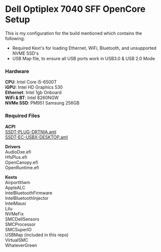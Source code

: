 # Dell Optiplex 7040 SFF OpenCore Setup

This is my configuration for the build mentioned which contains the following:
- Required Kext's for loading Ethernet, WiFi, Bluetooth, and unsupported NVME SSD's
- USB Map file, to ensure all USB ports work in USB3.0 & USB 2.0 Mode

### Hardware
**CPU**: Intel Core i5-6500T  
**iGPU**: Intel HD Graphics 530  
**Ethernet**: Intel 1gb Onboard   
**WiFi & BT**: Intel 8260NGW  
**NVMe SSD**: PM951 Samsung 256GB


### Required Files
**ACPI**  
[SSDT-PLUG-DRTNIA.aml](https://dortania.github.io/Getting-Started-With-ACPI/Universal/plug.html)  
[SSDT-EC-USBX-DESKTOP.aml](https://dortania.github.io/Getting-Started-With-ACPI/Universal/ec-fix.html)  

**Drivers**  
AudioDxe.efi  
HfsPlus.efi  
OpenCanopy.efi  
OpenRuntime.efi

**Kexts**  
AirportItlwm  
AppleALC  
IntelBluetoothFirmware  
IntelBluetoothInjector  
IntelMausi  
Lilu  
NVMeFix  
SMCDellSensors  
SMCProcessor  
SMCSuperIO  
USBMap (included in this repo)  
VirtualSMC   
WhateverGreen  


